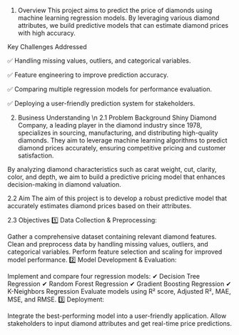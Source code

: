 1. Overview
This project aims to predict the price of diamonds using machine learning regression models. By leveraging various diamond attributes, we build predictive models that can estimate diamond prices with high accuracy.

Key Challenges Addressed

✅ Handling missing values, outliers, and categorical variables.

✅ Feature engineering to improve prediction accuracy.

✅ Comparing multiple regression models for performance evaluation.

✅ Deploying a user-friendly prediction system for stakeholders.

2. Business Understanding \n
2.1 Problem Background
Shiny Diamond Company, a leading player in the diamond industry since 1978, specializes in sourcing, manufacturing, and distributing high-quality diamonds. They aim to leverage machine learning algorithms to predict diamond prices accurately, ensuring competitive pricing and customer satisfaction.

By analyzing diamond characteristics such as carat weight, cut, clarity, color, and depth, we aim to build a predictive pricing model that enhances decision-making in diamond valuation.

2.2 Aim
The aim of this project is to develop a robust predictive model that accurately estimates diamond prices based on their attributes.

2.3 Objectives
1️⃣ Data Collection & Preprocessing:

Gather a comprehensive dataset containing relevant diamond features.
Clean and preprocess data by handling missing values, outliers, and categorical variables.
Perform feature selection and scaling for improved model performance.
2️⃣ Model Development & Evaluation:

Implement and compare four regression models:
✔ Decision Tree Regression
✔ Random Forest Regression
✔ Gradient Boosting Regression
✔ K-Neighbors Regression
Evaluate models using R² score, Adjusted R², MAE, MSE, and RMSE.
3️⃣ Deployment:

Integrate the best-performing model into a user-friendly application.
Allow stakeholders to input diamond attributes and get real-time price predictions.
